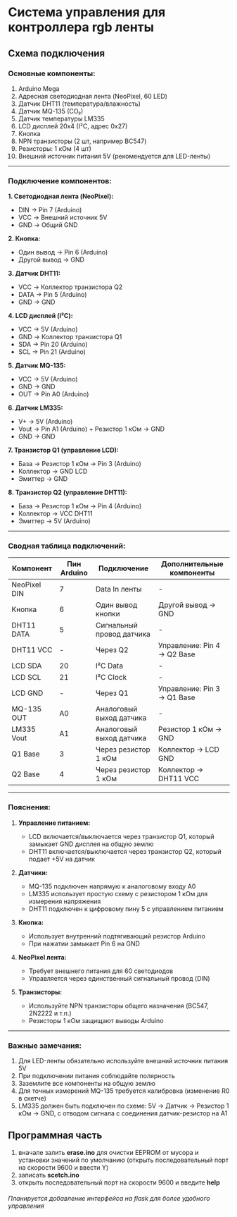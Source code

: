 # Система управления для контроллера rgb ленты
## Схема подключения

### Основные компоненты:
1. Arduino Mega
2. Адресная светодиодная лента (NeoPixel, 60 LED)
3. Датчик DHT11 (температура/влажность)
4. Датчик MQ-135 (CO₂)
5. Датчик температуры LM335
6. LCD дисплей 20x4 (I²C, адрес 0x27)
7. Кнопка
8. NPN транзисторы (2 шт, например BC547)
9. Резисторы: 1 кОм (4 шт)
10. Внешний источник питания 5V (рекомендуется для LED-ленты)

---

### Подключение компонентов:

**1. Светодиодная лента (NeoPixel):**
- DIN → Pin 7 (Arduino)
- VCC → Внешний источник 5V
- GND → Общий GND

**2. Кнопка:**
- Один вывод → Pin 6 (Arduino)
- Другой вывод → GND

**3. Датчик DHT11:**
- VCC → Коллектор транзистора Q2
- DATA → Pin 5 (Arduino)
- GND → GND

**4. LCD дисплей (I²C):**
- VCC → 5V (Arduino)
- GND → Коллектор транзистора Q1
- SDA → Pin 20 (Arduino)
- SCL → Pin 21 (Arduino)

**5. Датчик MQ-135:**
- VCC → 5V (Arduino)
- GND → GND
- OUT → Pin A0 (Arduino)

**6. Датчик LM335:**
- V+ → 5V (Arduino)
- Vout → Pin A1 (Arduino) + Резистор 1 кОм → GND
- GND → GND

**7. Транзистор Q1 (управление LCD):**
- База → Резистор 1 кОм → Pin 3 (Arduino)
- Коллектор → GND LCD
- Эмиттер → GND

**8. Транзистор Q2 (управление DHT11):**
- База → Резистор 1 кОм → Pin 4 (Arduino)
- Коллектор → VCC DHT11
- Эмиттер → 5V (Arduino)

---

### Сводная таблица подключений:

| Компонент       | Пин Arduino | Подключение                     | Дополнительные компоненты     |
|-----------------|-------------|---------------------------------|-------------------------------|
| NeoPixel DIN    | 7           | Data In ленты                   | -                             |
| Кнопка          | 6           | Один вывод кнопки               | Другой вывод → GND            |
| DHT11 DATA      | 5           | Сигнальный провод датчика       | -                             |
| DHT11 VCC       | -           | Через Q2                        | Управление: Pin 4 → Q2 Base   |
| LCD SDA         | 20          | I²C Data                        | -                             |
| LCD SCL         | 21          | I²C Clock                       | -                             |
| LCD GND         | -           | Через Q1                        | Управление: Pin 3 → Q1 Base   |
| MQ-135 OUT      | A0          | Аналоговый выход датчика        | -                             |
| LM335 Vout      | A1          | Аналоговый выход датчика        | Резистор 1 кОм → GND          |
| Q1 Base         | 3           | Через резистор 1 кОм            | Коллектор → LCD GND           |
| Q2 Base         | 4           | Через резистор 1 кОм            | Коллектор → DHT11 VCC         |

---

### Пояснения:
1. **Управление питанием:**
   - LCD включается/выключается через транзистор Q1, который замыкает GND дисплея на общую землю
   - DHT11 включается/выключается через транзистор Q2, который подает +5V на датчик

2. **Датчики:**
   - MQ-135 подключен напрямую к аналоговому входу A0
   - LM335 использует простую схему с резистором 1 кОм для измерения напряжения
   - DHT11 подключен к цифровому пину 5 с управлением питанием

3. **Кнопка:**
   - Использует внутренний подтягивающий резистор Arduino
   - При нажатии замыкает Pin 6 на GND

4. **NeoPixel лента:**
   - Требует внешнего питания для 60 светодиодов
   - Управляется через единственный сигнальный провод (DIN)

5. **Транзисторы:**
   - Используйте NPN транзисторы общего назначения (BC547, 2N2222 и т.п.)
   - Резисторы 1 кОм защищают выводы Arduino

---

### Важные замечания:
1. Для LED-ленты обязательно используйте внешний источник питания 5V
2. При подключении питания соблюдайте полярность
3. Заземлите все компоненты на общую землю
4. Для точных измерений MQ-135 требуется калибровка (изменение R0 в скетче)
5. LM335 должен быть подключен по схеме: 5V → Датчик → Резистор 1 кОм → GND, с отводом сигнала с соединения датчик-резистор на A1



## Программная часть
1. вначале залить **erase.ino** для очистки EEPROM от мусора и установки значений по умолчанию (открыть последовательный порт на скорости 9600 и ввести Y)
2. записать **scetch.ino** 
3. открыть последовательный порт на скорости 9600 и введите **help**

###### Планируется добавление интерфейса на flask для более удобного управления